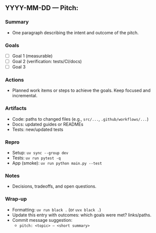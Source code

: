 ## YYYY-MM-DD — Pitch: <topic>

### Summary
- One paragraph describing the intent and outcome of the pitch.

### Goals
- [ ] Goal 1 (measurable)
- [ ] Goal 2 (verification: tests/CI/docs)
- [ ] Goal 3

### Actions
- Planned work items or steps to achieve the goals. Keep focused and incremental.

### Artifacts
- Code: paths to changed files (e.g., `src/...`, `.github/workflows/...`)
- Docs: updated guides or READMEs
- Tests: new/updated tests

### Repro
- Setup: `uv sync --group dev`
- Tests: `uv run pytest -q`
- App (smoke): `uv run python main.py --test`

### Notes
- Decisions, tradeoffs, and open questions.

### Wrap-up
- Formatting: `uv run black .` (or `uvx black .`)
- Update this entry with outcomes: which goals were met? links/paths.
- Commit message suggestion:
  - `pitch: <topic> — <short summary>`

